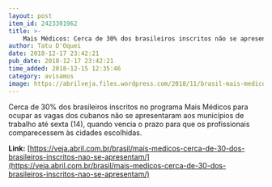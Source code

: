 ```yaml
---
layout: post
item_id: 2423301962
title: >-
    Mais Médicos: Cerca de 30% dos brasileiros inscritos não se apresentam
author: Tatu D'Oquei
date: 2018-12-17 23:42:21
pub_date: 2018-12-17 23:42:21
time_added: 2018-12-15 12:35:46
category: avisamos
image: https://abrilveja.files.wordpress.com/2018/11/brasil-mais-medicos-20150319-004.jpg?quality=70&strip=info&w=680&h=453&crop=1
---
```


Cerca de 30% dos brasileiros inscritos no programa Mais Médicos para ocupar as vagas dos cubanos não se apresentaram aos municípios de trabalho até sexta (14), quando vencia o prazo para que os profissionais comparecessem às cidades escolhidas.

**Link:** [https://veja.abril.com.br/brasil/mais-medicos-cerca-de-30-dos-brasileiros-inscritos-nao-se-apresentam/](https://veja.abril.com.br/brasil/mais-medicos-cerca-de-30-dos-brasileiros-inscritos-nao-se-apresentam/)

